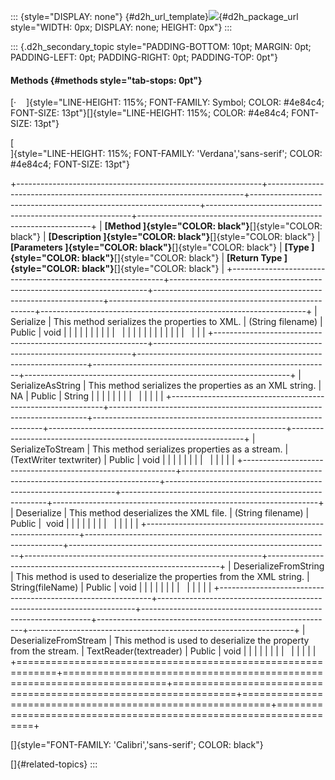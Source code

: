 ::: {style="DISPLAY: none"}
[](ms-xhelp:///?Id=d2h_url_template){#d2h_url_template}![](!package_url!){#d2h_package_url style="WIDTH: 0px; DISPLAY: none; HEIGHT: 0px"}
:::

::: {.d2h_secondary_topic style="PADDING-BOTTOM: 10pt; MARGIN: 0pt; PADDING-LEFT: 0pt; PADDING-RIGHT: 0pt; PADDING-TOP: 0pt"}
#### Methods {#methods style="tab-stops: 0pt"}

[·    ]{style="LINE-HEIGHT: 115%; FONT-FAMILY: Symbol; COLOR: #4e84c4; FONT-SIZE: 13pt"}[]{style="LINE-HEIGHT: 115%; COLOR: #4e84c4; FONT-SIZE: 13pt"}

[\
]{style="LINE-HEIGHT: 115%; FONT-FAMILY: 'Verdana','sans-serif'; COLOR: #4e84c4; FONT-SIZE: 13pt"}

+-------------------------------------------------------------+------------------------------------------------------------------------+-----------------------------------------------------------------+-----------------------------------------------------------+------------------------------------------------------------------+
| **[Method ]{style="COLOR: black"}**[]{style="COLOR: black"} | **[Description ]{style="COLOR: black"}**[]{style="COLOR: black"}       | **[Parameters ]{style="COLOR: black"}**[]{style="COLOR: black"} | **[Type ]{style="COLOR: black"}**[]{style="COLOR: black"} | **[Return Type ]{style="COLOR: black"}**[]{style="COLOR: black"} |
+-------------------------------------------------------------+------------------------------------------------------------------------+-----------------------------------------------------------------+-----------------------------------------------------------+------------------------------------------------------------------+
| Serialize                                                   | This method serializes the properties to XML.                          | (String filename)                                               | Public                                                    | void                                                             |
|                                                             |                                                                        |                                                                 |                                                           |                                                                  |
|                                                             |                                                                        |                                                                 |                                                           |                                                                  |
|                                                             |                                                                        |                                                                 |                                                           |                                                                  |
|                                                             |                                                                        |                                                                 |                                                           |                                                                  |
+-------------------------------------------------------------+------------------------------------------------------------------------+-----------------------------------------------------------------+-----------------------------------------------------------+------------------------------------------------------------------+
| SerializeAsString                                           | This method serializes the properties as an XML string.                | NA                                                              | Public                                                    | String                                                           |
|                                                             |                                                                        |                                                                 |                                                           |                                                                  |
|                                                             |                                                                        |                                                                 |                                                           |                                                                  |
+-------------------------------------------------------------+------------------------------------------------------------------------+-----------------------------------------------------------------+-----------------------------------------------------------+------------------------------------------------------------------+
| SerializeToStream                                           | This method serializes properties as a stream.                         | (TextWriter textwriter)                                         | Public                                                    | void                                                             |
|                                                             |                                                                        |                                                                 |                                                           |                                                                  |
|                                                             |                                                                        |                                                                 |                                                           |                                                                  |
+-------------------------------------------------------------+------------------------------------------------------------------------+-----------------------------------------------------------------+-----------------------------------------------------------+------------------------------------------------------------------+
| Deserialize                                                 | This method deserializes the XML file.                                 | (String filename)                                               | Public                                                    |  void                                                            |
|                                                             |                                                                        |                                                                 |                                                           |                                                                  |
|                                                             |                                                                        |                                                                 |                                                           |                                                                  |
+-------------------------------------------------------------+------------------------------------------------------------------------+-----------------------------------------------------------------+-----------------------------------------------------------+------------------------------------------------------------------+
| DeserializeFromString                                       | This method is used to deserialize the properties from the XML string. | String(fileName)                                                | Public                                                    | void                                                             |
|                                                             |                                                                        |                                                                 |                                                           |                                                                  |
|                                                             |                                                                        |                                                                 |                                                           |                                                                  |
+-------------------------------------------------------------+------------------------------------------------------------------------+-----------------------------------------------------------------+-----------------------------------------------------------+------------------------------------------------------------------+
| DeserializeFromStream                                       | This method is used to deserialize the property from the stream.       | TextReader(textreader)                                          | Public                                                    | void                                                             |
|                                                             |                                                                        |                                                                 |                                                           |                                                                  |
|                                                             |                                                                        |                                                                 |                                                           |                                                                  |
+=============================================================+========================================================================+=================================================================+===========================================================+==================================================================+

[]{style="FONT-FAMILY: 'Calibri','sans-serif'; COLOR: black"} 

[]{#related-topics}
:::
